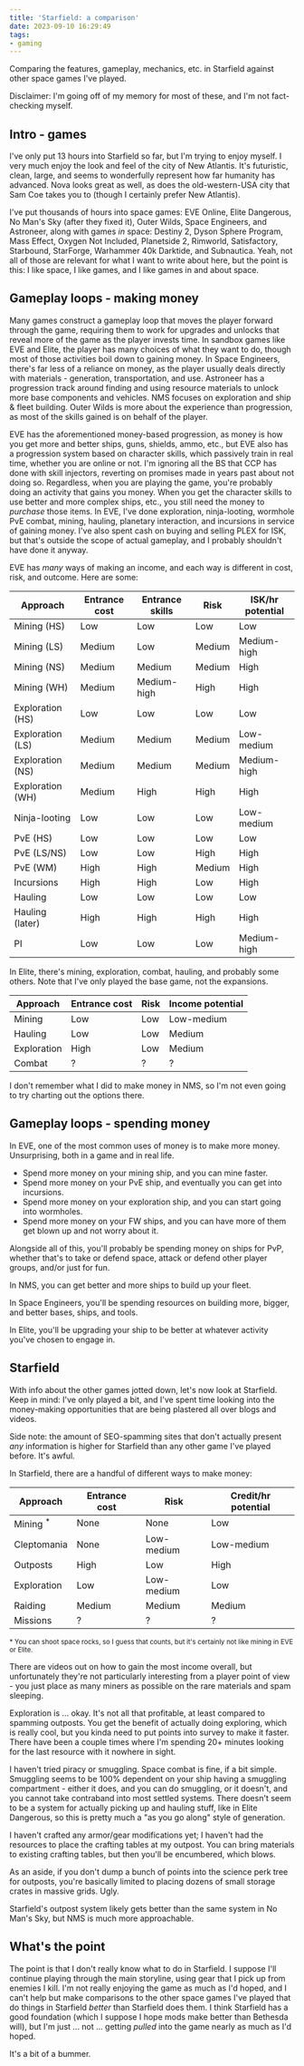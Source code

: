 ```yaml
---
title: 'Starfield: a comparison'
date: 2023-09-10 16:29:49
tags:
- gaming
---
```


Comparing the features, gameplay, mechanics, etc. in Starfield against other space games I've played.

<!-- more -->

Disclaimer: I'm going off of my memory for most of these, and I'm not fact-checking myself.

## Intro - games

I've only put 13 hours into Starfield so far, but I'm trying to enjoy myself. I very much enjoy the look and feel of the city of New Atlantis. It's futuristic, clean, large, and seems to wonderfully represent how far humanity has advanced. Nova looks great as well, as does the old-western-USA city that Sam Coe takes you to (though I certainly prefer New Atlantis).

I've put thousands of hours into space games: EVE Online, Elite Dangerous, No Man's Sky (after they fixed it), Outer Wilds, Space Engineers, and Astroneer, along with games _in_ space: Destiny 2, Dyson Sphere Program, Mass Effect, Oxygen Not Included, Planetside 2, Rimworld, Satisfactory, Starbound, StarForge, Warhammer 40k Darktide, and Subnautica. Yeah, not all of those are relevant for what I want to write about here, but the point is this: I like space, I like games, and I like games in and about space.

## Gameplay loops - making money

Many games construct a gameplay loop that moves the player forward through the game, requiring them to work for upgrades and unlocks that reveal more of the game as the player invests time. In sandbox games like EVE and Elite, the player has many choices of what they want to do, though most of those activities boil down to gaining money. In Space Engineers, there's far less of a reliance on money, as the player usually deals directly with materials - generation, transportation, and use. Astroneer has a progression track around finding and using resource materials to unlock more base components and vehicles. NMS focuses on exploration and ship & fleet building. Outer Wilds is more about the experience than progression, as most of the skills gained is on behalf of the player.

EVE has the aforementioned money-based progression, as money is how you get more and better ships, guns, shields, ammo, etc., but EVE also has a progression system based on character skills, which passively train in real time, whether you are online or not. I'm ignoring all the BS that CCP has done with skill injectors, reverting on promises made in years past about not doing so. Regardless, when you are playing the game, you're probably doing an activity that gains you money. When you get the character skills to use better and more complex ships, etc., you still need the money to _purchase_ those items. In EVE, I've done exploration, ninja-looting, wormhole PvE combat, mining, hauling, planetary interaction, and incursions in service of gaining money. I've also spent cash on buying and selling PLEX for ISK, but that's outside the scope of actual gameplay, and I probably shouldn't have done it anyway.

EVE has _many_ ways of making an income, and each way is different in cost, risk, and outcome. Here are some:

|Approach|Entrance cost|Entrance skills|Risk|ISK/hr potential|
|---|---|---|---|---|
|Mining (HS)|Low|Low|Low|Low|
|Mining (LS)|Medium|Low|Medium|Medium-high|
|Mining (NS)|Medium|Medium|Medium|High|
|Mining (WH)|Medium|Medium-high|High|High|
|Exploration (HS)|Low|Low|Low|Low|
|Exploration (LS)|Medium|Medium|Medium|Low-medium|
|Exploration (NS)|Medium|Medium|Medium|Medium-high|
|Exploration (WH)|Medium|High|High|High|
|Ninja-looting|Low|Low|Low|Low-medium|
|PvE (HS)|Low|Low|Low|Low|
|PvE (LS/NS)|Low|Low|High|High|
|PvE (WM)|High|High|Medium|High|
|Incursions|High|High|Low|High|
|Hauling|Low|Low|Low|Low|
|Hauling (later)|High|High|High|High|
|PI|Low|Low|Low|Medium-high|

In Elite, there's mining, exploration, combat, hauling, and probably some others. Note that I've only played the base game, not the expansions.

|Approach|Entrance cost|Risk|Income potential|
|---|---|---|---|
|Mining|Low|Low|Low-medium|
|Hauling|Low|Low|Medium|
|Exploration|High|Low|Medium|
|Combat|?|?|?|

I don't remember what I did to make money in NMS, so I'm not even going to try charting out the options there.

## Gameplay loops - spending money

In EVE, one of the most common uses of money is to make more money. Unsurprising, both in a game and in real life.

- Spend more money on your mining ship, and you can mine faster.
- Spend more money on your PvE ship, and eventually you can get into incursions.
- Spend more money on your exploration ship, and you can start going into wormholes.
- Spend more money on your FW ships, and you can have more of them get blown up and not worry about it.

Alongside all of this, you'll probably be spending money on ships for PvP, whether that's to take or defend space, attack or defend other player groups, and/or just for fun.

In NMS, you can get better and more ships to build up your fleet.

In Space Engineers, you'll be spending resources on building more, bigger, and better bases, ships, and tools.

In Elite, you'll be upgrading your ship to be better at whatever activity you've chosen to engage in.

## Starfield

With info about the other games jotted down, let's now look at Starfield. Keep in mind: I've only played a bit, and I've spent time looking into the money-making opportunities that are being plastered all over blogs and videos.

Side note: the amount of SEO-spamming sites that don't actually present _any_ information is higher for Starfield than any other game I've played before. It's awful.

In Starfield, there are a handful of different ways to make money:

|Approach|Entrance cost|Risk|Credit/hr potential|
|---|---|---|---|
|Mining <sup>\*</sup>|None|None|Low|
|Cleptomania|None|Low-medium|Low-medium|
|Outposts|High|Low|High|
|Exploration|Low|Low-medium|Low|
|Raiding|Medium|Medium|Medium|
|Missions|?|?|?|

<sup>\* You can shoot space rocks, so I guess that counts, but it's certainly not like mining in EVE or Elite.</sup>

There are videos out on how to gain the most income overall, but unfortunately they're not particularly interesting from a player point of view - you just place as many miners as possible on the rare materials and spam sleeping.

Exploration is ... okay. It's not all that profitable, at least compared to spamming outposts. You get the benefit of actually doing exploring, which is really cool, but you kinda need to put points into survey to make it faster. There have been a couple times where I'm spending 20+ minutes looking for the last resource with it nowhere in sight.

I haven't tried piracy or smuggling. Space combat is fine, if a bit simple. Smuggling seems to be 100% dependent on your ship having a smuggling compartment - either it does, and you can do smuggling, or it doesn't, and you cannot take contraband into most settled systems. There doesn't seem to be a system for actually picking up and hauling stuff, like in Elite Dangerous, so this is pretty much a "as you go along" style of generation.

I haven't crafted any armor/gear modifications yet; I haven't had the resources to place the crafting tables at my outpost. You can bring materials to existing crafting tables, but then you'll be encumbered, which blows.

As an aside, if you don't dump a bunch of points into the science perk tree for outposts, you're basically limited to placing dozens of small storage crates in massive grids. Ugly.

Starfield's outpost system likely gets better than the same system in No Man's Sky, but NMS is much more approachable.

## What's the point

The point is that I don't really know what to do in Starfield. I suppose I'll continue playing through the main storyline, using gear that I pick up from enemies I kill. I'm not really enjoying the game as much as I'd hoped, and I can't help but make comparisons to the other space games I've played that do things in Starfield _better_ than Starfield does them. I think Starfield has a good foundation (which I suppose I hope mods make better than Bethesda will), but I'm just ... not ... getting _pulled_ into the game nearly as much as I'd hoped.

It's a bit of a bummer.
